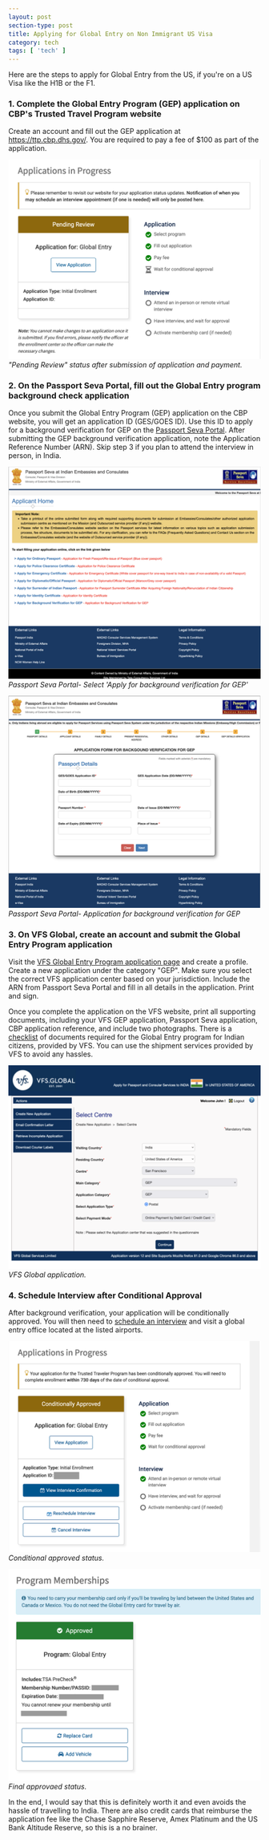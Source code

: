 ```yaml
---
layout: post
section-type: post
title: Applying for Global Entry on Non Immigrant US Visa
category: tech
tags: [ 'tech' ]
---
```


Here are the steps to apply for Global Entry from the US, if you're on a US Visa like the H1B or the F1.

### 1. Complete the Global Entry Program (GEP) application on CBP's Trusted Travel Program website

Create an account and fill out the GEP application at <a href="https://ttp.cbp.dhs.gov/" target="\_blank">https://ttp.cbp.dhs.gov/</a>. You are required to pay a fee of $100 as part of the application.

![GEP-Application-Pending-Review](/img/posts/global-entry/pending-review.png)
*"Pending Review" status after submission of application and payment.*

### 2. On the Passport Seva Portal, fill out the Global Entry program background check application

Once you submit the Global Entry Program (GEP) application on the CBP website, you will get an application ID (GES/GOES ID). Use this ID to apply for a background verification for GEP on the <a href="https://www.passportindia.gov.in/AppOnlineProject/online/gepOnlineApp" target="\_blank">Passport Seva Portal</a>. After submitting the GEP background verification application, note the Application Reference Number (ARN). Skip step 3 if you plan to attend the interview in person, in India.

![Passport-Seva](/img/posts/global-entry/passport-seva.png)
*Passport Seva Portal- Select 'Apply for background verification for GEP'*

![Passport-Seva-Apply-GEP](/img/posts/global-entry/passport-seva-apply-gep.png)
*Passport Seva Portal- Application for background verification for GEP*

### 3. On VFS Global, create an account and submit the Global Entry Program application

Visit the <a href="https://services.vfsglobal.com/one-pager/india/united-states-of-america/global-entry-program/" target="\blank">VFS Global Entry Program application page</a> and create a profile.  Create a new application under the category "GEP". Make sure you select the correct VFS application center based on your jurisdiction. Include the ARN from Passport Seva Portal and fill in all details in the application. Print and sign.

Once you complete the application on the VFS website, print all supporting documents, including your VFS GEP application, Passport Seva application, CBP application reference, and include two photographs. There is a <a href="https://services.vfsglobal.com/one-pager/india/united-states-of-america/global-entry-program/pdf/passport-checklist-gep.pdf" target="\=blank">checklist</a> of documents required for the Global Entry program for Indian citizens, provided by VFS. You can use the shipment services provided by VFS to avoid any hassles.

![VFS-Global](/img/posts/global-entry/vfs-global.png)
*VFS Global application.*

### 4. Schedule Interview after Conditional Approval

After background verification, your application will be conditionally approved. You will then need to <a href="https://ttp.cbp.dhs.gov/" target="\_blank">schedule an interview</a> and visit a global entry office located at the listed airports.

![Conditional-Approval](/img/posts/global-entry/conditional-approval.png)
*Conditional approved status.*

![Approval](/img/posts/global-entry/approval.png)
*Final approvaed status.*

In the end, I would say that this is definitely worth it and even avoids the hassle of travelling to India. There are also credit cards that reimburse the application fee like the Chase Sapphire Reserve, Amex Platinum and the US Bank Altitude Reserve, so this is a no brainer.
